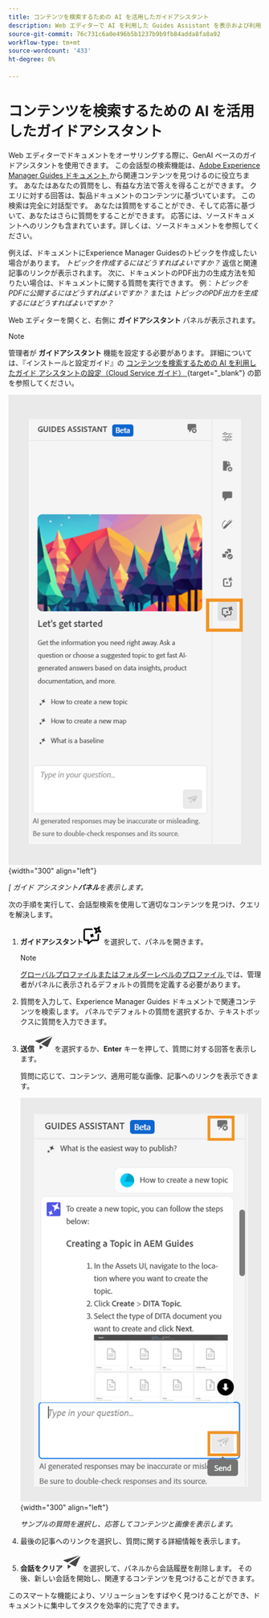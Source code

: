 ```yaml
---
title: コンテンツを検索するための AI を活用したガイドアシスタント
description: Web エディターで AI を利用した Guides Assistant を表示および利用する方法を説明します。
source-git-commit: 76c731c6a0e496b5b1237b9b9fb84adda8fa8a92
workflow-type: tm+mt
source-wordcount: '433'
ht-degree: 0%

---
```



# コンテンツを検索するための AI を活用したガイドアシスタント



Web エディターでドキュメントをオーサリングする際に、GenAI ベースのガイドアシスタントを使用できます。 この会話型の検索機能は、[Adobe Experience Manager Guides ドキュメント ](https://experienceleague.adobe.com/en/docs/experience-manager-guides/using/overview) から関連コンテンツを見つけるのに役立ちます。
あなたはあなたの質問をし、有益な方法で答えを得ることができます。 クエリに対する回答は、製品ドキュメントのコンテンツに基づいています。 この検索は完全に対話型です。 あなたは質問をすることができ、そして応答に基づいて、あなたはさらに質問をすることができます。 応答には、ソースドキュメントへのリンクも含まれています。詳しくは、ソースドキュメントを参照してください。

例えば、ドキュメントにExperience Manager Guidesのトピックを作成したい場合があります。 *トピックを作成するにはどうすればよいですか？* 返信と関連記事のリンクが表示されます。 次に、ドキュメントのPDF出力の生成方法を知りたい場合は、ドキュメントに関する質問を実行できます。 例：*トピックをPDFに公開するにはどうすればよいですか？* または *トピックのPDF出力を生成するにはどうすればよいですか？*



Web エディターを開くと、右側に **ガイドアシスタント** パネルが表示されます。



>[!NOTE]
>
> 管理者が **ガイドアシスタント** 機能を設定する必要があります。 詳細については、『インストールと設定ガイド』の [ コンテンツを検索するための AI を利用したガイド アシスタントの設定（Cloud Service ガイド） ](/help/product-guide/cs-install-guide/conf-guides-assistant.md){target="_blank"} の節を参照してください。

![ ガイドアシスタントパネル ](images/guides-assistant-panel.png){width="300" align="left"}

*[ ガイド アシスタント&#x200B;**パネル**を表示します。*

次の手順を実行して、会話型検索を使用して適切なコンテンツを見つけ、クエリを解決します。

1. **ガイドアシスタント**![ ガイドアシスタントアイコン ](images/guides-assistant-icon.svg) を選択して、パネルを開きます。



   >[!NOTE]
   >
   > [ グローバルプロファイルまたはフォルダーレベルのプロファイル ](/help/product-guide/cs-install-guide/conf-folder-level.md#conf-ai-guides-assistant) では、管理者がパネルに表示されるデフォルトの質問を定義する必要があります。

1. 質問を入力して、Experience Manager Guides ドキュメントで関連コンテンツを検索します。 パネルでデフォルトの質問を選択するか、テキストボックスに質問を入力できます。

1. **送信**![ 送信アイコン ](images/send-icon.svg) を選択するか、**Enter** キーを押して、質問に対する回答を表示します。

   質問に応じて、コンテンツ、適用可能な画像、記事へのリンクを表示できます。

   ![ ガイドアシスタントパネルの応答 ](images/guides-assistant-panel-response.png){width="300" align="left"}


   *サンプルの質問を選択し、応答してコンテンツと画像を表示します。*





1. 最後の記事へのリンクを選択し、質問に関する詳細情報を表示します。


1. **会話をクリア**![ 会話をクリア ](images/clear-conversation-icon.svg) を選択して、パネルから会話履歴を削除します。 その後、新しい会話を開始し、関連するコンテンツを見つけることができます。

このスマートな機能により、ソリューションをすばやく見つけることができ、ドキュメントに集中してタスクを効率的に完了できます。
